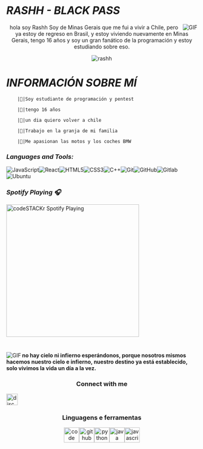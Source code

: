 















#                                                                     *RASHH - BLACK PASS*                               

<img align="right" alt="GIF" src="https://cdn.discordapp.com/attachments/784794074531364894/785040894578786304/e605bff4647a133f17044335c7fbdd02.gif" />

<p align="center">hola soy Rashh Soy de Minas Gerais que me fui a vivir a Chile, pero ya estoy de regreso en Brasil, y estoy viviendo nuevamente en Minas Gerais, tengo 16 años y soy un gran fanático de la programación y estoy estudiando sobre eso.</p>

<p align="center"> <img src="https://komarev.com/ghpvc/?username=rashhy&color=1E00FF" alt="rashh" /> </p>

#                                                                   *INFORMACIÓN SOBRE MÍ* 

        |🔰|Soy estudiante de programación y pentest

        |🔰|tengo 16 años

        |🔰|un dia quiero volver a chile 

        |🔰|Trabajo en la granja de mi familia

        |🔰|Me apasionan las motos y los coches BMW

     
###  *Languages and Tools:*
![JavaScript](https://img.shields.io/badge/-JavaScript-black?style=flat-square&logo=javascript)![React](https://img.shields.io/badge/-React-black?style=flat-square&logo=react)![HTML5](https://img.shields.io/badge/-HTML5-black?style=flat-square&logo=html5&logoColor=white)![CSS3](https://img.shields.io/badge/-CSS3-black?style=flat-square&logo=css3)![C++](https://img.shields.io/badge/-C++-black?style=flat-square&logo=c)![Git](https://img.shields.io/badge/-Git-black?style=flat-square&logo=git)![GitHub](https://img.shields.io/badge/-GitHub-black?style=flat-square&logo=github)![Gitlab](https://img.shields.io/badge/-Gitlab-black?style=flat-square&logo=gitlab)![Ubuntu](https://img.shields.io/badge/-Ubuntu-black?style=flat-square&logo=ubuntu)

### *Spotify Playing 🎧*

[<img src="https://now-playing-codeSTACKr.vercel.app/api/spotify-playing" alt="codeSTACKr Spotify Playing" width="350" />](https://open.spotify.com/track/7mcdgAXmb35dakBnfDIv3q?si=sctTCqEwTD6PcF0FkwtRwQ)

#

<img align="left" alt="GIF" src="https://cdn.discordapp.com/attachments/784794074531364894/785042896575266826/Anime_12.gif" />

**no hay cielo ni infierno esperándonos, porque nosotros mismos hacemos nuestro cielo e infierno, nuestro destino ya está establecido, solo vivimos la vida un día a la vez.**

<h3 align="center">Connect with me</h3>

<p align="center">

<a href="/" target="blank"><img align="center" src="https://simpleicons.org/icons/discord.svg" alt="discord" height="30" width="30"/></a>

</p>


<h3 align="center">Linguagens e ferramentas</h3>
<p align="center"><img src="https://simpleicons.org/icons/visualstudiocode.svg" title="Visual Studio Code" alt="code" width="40" height="40"/><img src="https://simpleicons.org/icons/github.svg" title="GitHub" alt="github" width="40" height="40"/><img src="https://simpleicons.org/icons/python.svg" title="Python" alt="python" width="40" height="40"/><img src="https://simpleicons.org/icons/java.svg" title="Java" alt="java" width="40" height="40"/><img src="https://simpleicons.org/icons/javascript.svg" title="JavaScript" alt="javascript" width="40" height="40"/></p>
